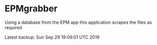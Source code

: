 # EPMgrabber
Using a database from the EPM app this application scrapes the files as required


Latest backup: Sun Sep 29 19:09:01 UTC 2019

